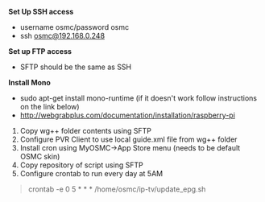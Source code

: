 **Set Up SSH access**
- username osmc/password osmc
- ssh osmc@192.168.0.248

**Set up FTP access**
- SFTP should be the same as SSH

**Install Mono**
- sudo apt-get install mono-runtime (if it doesn't work follow instructions on the link below)
- http://webgrabplus.com/documentation/installation/raspberry-pi

1. Copy wg++ folder contents using SFTP
2. Configure PVR Client to use local guide.xml file from wg++ folder
3. Install cron using MyOSMC->App Store menu (needs to be default OSMC skin)
4. Copy repository of script using SFTP
5. Configure crontab to run every day at 5AM
>crontab -e
>0 5 * * * /home/osmc/ip-tv/update_epg.sh
